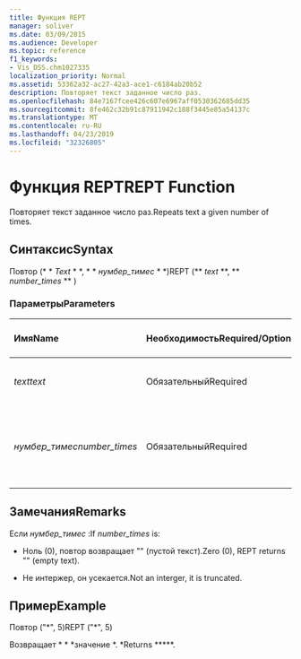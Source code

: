 ```yaml
---
title: Функция REPT
manager: soliver
ms.date: 03/09/2015
ms.audience: Developer
ms.topic: reference
f1_keywords:
- Vis_DSS.chm1027335
localization_priority: Normal
ms.assetid: 53362a32-ac27-42a3-ace1-c6184ab20b52
description: Повторяет текст заданное число раз.
ms.openlocfilehash: 84e7167fcee426c607e6967aff0530362685dd35
ms.sourcegitcommit: 8fe462c32b91c87911942c188f3445e85a54137c
ms.translationtype: MT
ms.contentlocale: ru-RU
ms.lasthandoff: 04/23/2019
ms.locfileid: "32326805"
---
```

# <a name="rept-function"></a><span data-ttu-id="fc7ea-103">Функция REPT</span><span class="sxs-lookup"><span data-stu-id="fc7ea-103">REPT Function</span></span>

<span data-ttu-id="fc7ea-104">Повторяет текст заданное число раз.</span><span class="sxs-lookup"><span data-stu-id="fc7ea-104">Repeats text a given number of times.</span></span> 
  
## <a name="syntax"></a><span data-ttu-id="fc7ea-105">Синтаксис</span><span class="sxs-lookup"><span data-stu-id="fc7ea-105">Syntax</span></span>

<span data-ttu-id="fc7ea-106">Повтор (\* \* *Text* \* \*, \* \* *нумбер_тимес* \* \*)</span><span class="sxs-lookup"><span data-stu-id="fc7ea-106">REPT (\*\* *text* \*\*, \*\* *number_times* \*\* )</span></span> 
  
### <a name="parameters"></a><span data-ttu-id="fc7ea-107">Параметры</span><span class="sxs-lookup"><span data-stu-id="fc7ea-107">Parameters</span></span>

|<span data-ttu-id="fc7ea-108">**Имя**</span><span class="sxs-lookup"><span data-stu-id="fc7ea-108">**Name**</span></span>|<span data-ttu-id="fc7ea-109">**Необходимость**</span><span class="sxs-lookup"><span data-stu-id="fc7ea-109">**Required/Optional**</span></span>|<span data-ttu-id="fc7ea-110">**Тип данных**</span><span class="sxs-lookup"><span data-stu-id="fc7ea-110">**Data Type**</span></span>|<span data-ttu-id="fc7ea-111">**Описание**</span><span class="sxs-lookup"><span data-stu-id="fc7ea-111">**Description**</span></span>|
|:-----|:-----|:-----|:-----|
| <span data-ttu-id="fc7ea-112">_text_</span><span class="sxs-lookup"><span data-stu-id="fc7ea-112">_text_</span></span> <br/> |<span data-ttu-id="fc7ea-113">Обязательный</span><span class="sxs-lookup"><span data-stu-id="fc7ea-113">Required</span></span>  <br/> |<span data-ttu-id="fc7ea-114">**String**</span><span class="sxs-lookup"><span data-stu-id="fc7ea-114">**String**</span></span> <br/> | <span data-ttu-id="fc7ea-115">Текст, который нужно повторить.</span><span class="sxs-lookup"><span data-stu-id="fc7ea-115">The text you want to repeat.</span></span>  <br/> |
| <span data-ttu-id="fc7ea-116">_нумбер_тимес_</span><span class="sxs-lookup"><span data-stu-id="fc7ea-116">_number_times_</span></span> <br/> |<span data-ttu-id="fc7ea-117">Обязательный</span><span class="sxs-lookup"><span data-stu-id="fc7ea-117">Required</span></span>  <br/> |<span data-ttu-id="fc7ea-118">**Number**</span><span class="sxs-lookup"><span data-stu-id="fc7ea-118">**Number**</span></span> <br/> |<span data-ttu-id="fc7ea-119">Положительное число, указывающее количество повторений текста.</span><span class="sxs-lookup"><span data-stu-id="fc7ea-119">A positive number specifying the number of times to repeat text.</span></span>  <br/> |
   
## <a name="remarks"></a><span data-ttu-id="fc7ea-120">Замечания</span><span class="sxs-lookup"><span data-stu-id="fc7ea-120">Remarks</span></span>

<span data-ttu-id="fc7ea-121">Если *нумбер_тимес* :</span><span class="sxs-lookup"><span data-stu-id="fc7ea-121">If  *number_times*  is:</span></span> 
  
- <span data-ttu-id="fc7ea-122">Ноль (0), повтор возвращает "" (пустой текст).</span><span class="sxs-lookup"><span data-stu-id="fc7ea-122">Zero (0), REPT returns "" (empty text).</span></span>
    
- <span data-ttu-id="fc7ea-123">Не интержер, он усекается.</span><span class="sxs-lookup"><span data-stu-id="fc7ea-123">Not an interger, it is truncated.</span></span>
    
## <a name="example"></a><span data-ttu-id="fc7ea-124">Пример</span><span class="sxs-lookup"><span data-stu-id="fc7ea-124">Example</span></span>

<span data-ttu-id="fc7ea-125">Повтор ("\*", 5)</span><span class="sxs-lookup"><span data-stu-id="fc7ea-125">REPT ("\*", 5)</span></span> 
  
<span data-ttu-id="fc7ea-126">Возвращает \* \* \*значение \*. \*</span><span class="sxs-lookup"><span data-stu-id="fc7ea-126">Returns \*\*\*\*\*.</span></span> 
  

